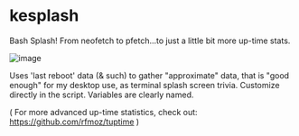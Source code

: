 # kesplash

Bash Splash!
From neofetch to pfetch...to just a little bit more up-time stats.

![image](https://user-images.githubusercontent.com/95410139/214684548-9220f205-2340-47a2-a022-3dd843018dac.png)

Uses 'last reboot' data (& such) to gather "approximate" data,
that is "good enough" for my desktop use, as terminal splash screen trivia. 
Customize directly in the script. Variables are clearly named.

( For more advanced up-time statistics, check out:
https://github.com/rfmoz/tuptime )
